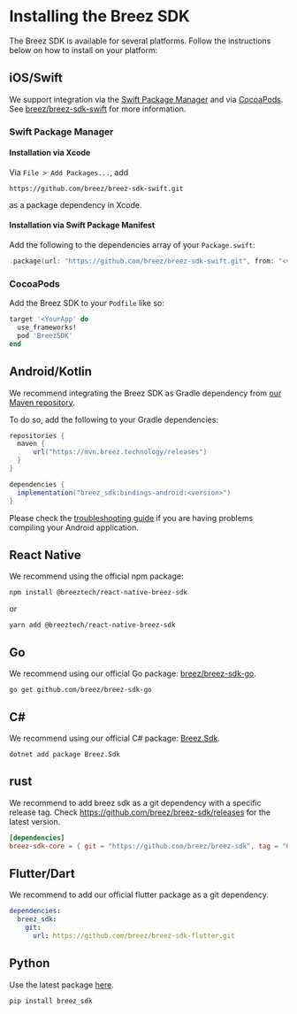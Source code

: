 # Installing the Breez SDK

The Breez SDK is available for several platforms. Follow the instructions below on how to install on your platform:

## iOS/Swift

We support integration via the [Swift Package Manager](https://www.swift.org/package-manager/) and via [CocoaPods](https://cocoapods.org/).
See [breez/breez-sdk-swift](https://github.com/breez/breez-sdk-swift) for more information.

### Swift Package Manager

#### Installation via Xcode

Via `File > Add Packages...`, add

```
https://github.com/breez/breez-sdk-swift.git
```

as a package dependency in Xcode.

#### Installation via Swift Package Manifest

Add the following to the dependencies array of your `Package.swift`:

``` swift
.package(url: "https://github.com/breez/breez-sdk-swift.git", from: "<version>"),
```

### CocoaPods

Add the Breez SDK to your `Podfile` like so:

``` ruby
target '<YourApp' do
  use_frameworks!
  pod 'BreezSDK'
end
```

## Android/Kotlin

We recommend integrating the Breez SDK as Gradle dependency from [our Maven repository](https://mvn.breez.technology/#/releases).

To do so, add the following to your Gradle dependencies:

```gradle
repositories {
  maven {
      url("https://mvn.breez.technology/releases")
  }
}

dependencies {
  implementation("breez_sdk:bindings-android:<version>")
}
```

Please check the [troubleshooting guide](/guide/android_troubleshooting.md) if you are having problems compiling your Android application.

## React Native

We recommend using the official npm package:

```console
npm install @breeztech/react-native-breez-sdk
```
or
```console
yarn add @breeztech/react-native-breez-sdk
```

## Go

We recommend using our official Go package: [breez/breez-sdk-go](https://github.com/breez/breez-sdk-go).

```console
go get github.com/breez/breez-sdk-go
```

## C#

We recommend using our official C# package: [Breez.Sdk](https://www.nuget.org/packages/Breez.Sdk).

```console
dotnet add package Breez.Sdk
```

## rust

We recommend to add breez sdk as a git dependency with a specific release tag.
Check https://github.com/breez/breez-sdk/releases for the latest version.

```toml
[dependencies]
breez-sdk-core = { git = "https://github.com/breez/breez-sdk", tag = "0.4.2-rc1" }
```

## Flutter/Dart

We recommend to add our official flutter package as a git dependency. 

```yaml
dependencies:
  breez_sdk:
    git:
      url: https://github.com/breez/breez-sdk-flutter.git
```
## Python

Use the latest package [here](https://pypi.org/project/breez-sdk/). 

```console
pip install breez_sdk
```
